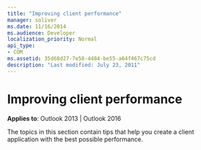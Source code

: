 ```yaml
---
title: "Improving client performance"
manager: soliver
ms.date: 11/16/2014
ms.audience: Developer
localization_priority: Normal
api_type:
- COM
ms.assetid: 35d68d27-7e58-4484-be55-a64f467c75cd
description: "Last modified: July 23, 2011"
---
```


# Improving client performance
 
**Applies to**: Outlook 2013 | Outlook 2016 
  
The topics in this section contain tips that help you create a client application with the best possible performance.
  

